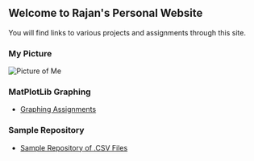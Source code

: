 ## Welcome to Rajan's Personal Website

You will find links to various projects and assignments through this site.

### My Picture
![Picture of Me](/master/pics/_SMH1432.jpg)

### MatPlotLib Graphing
- [Graphing Assignments](/graphingassignments/index.md)

### Sample Repository
- [Sample Repository of .CSV Files](https://github.com/rdjani/M3Example)
